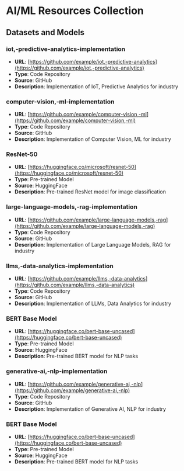 # AI/ML Resources Collection

## Datasets and Models

### iot,-predictive-analytics-implementation
- **URL**: [https://github.com/example/iot,-predictive-analytics](https://github.com/example/iot,-predictive-analytics)
- **Type**: Code Repository
- **Source**: GitHub
- **Description**: Implementation of IoT, Predictive Analytics for industry

### computer-vision,-ml-implementation
- **URL**: [https://github.com/example/computer-vision,-ml](https://github.com/example/computer-vision,-ml)
- **Type**: Code Repository
- **Source**: GitHub
- **Description**: Implementation of Computer Vision, ML for industry

### ResNet-50
- **URL**: [https://huggingface.co/microsoft/resnet-50](https://huggingface.co/microsoft/resnet-50)
- **Type**: Pre-trained Model
- **Source**: HuggingFace
- **Description**: Pre-trained ResNet model for image classification

### large-language-models,-rag-implementation
- **URL**: [https://github.com/example/large-language-models,-rag](https://github.com/example/large-language-models,-rag)
- **Type**: Code Repository
- **Source**: GitHub
- **Description**: Implementation of Large Language Models, RAG for industry

### llms,-data-analytics-implementation
- **URL**: [https://github.com/example/llms,-data-analytics](https://github.com/example/llms,-data-analytics)
- **Type**: Code Repository
- **Source**: GitHub
- **Description**: Implementation of LLMs, Data Analytics for industry

### BERT Base Model
- **URL**: [https://huggingface.co/bert-base-uncased](https://huggingface.co/bert-base-uncased)
- **Type**: Pre-trained Model
- **Source**: HuggingFace
- **Description**: Pre-trained BERT model for NLP tasks

### generative-ai,-nlp-implementation
- **URL**: [https://github.com/example/generative-ai,-nlp](https://github.com/example/generative-ai,-nlp)
- **Type**: Code Repository
- **Source**: GitHub
- **Description**: Implementation of Generative AI, NLP for industry

### BERT Base Model
- **URL**: [https://huggingface.co/bert-base-uncased](https://huggingface.co/bert-base-uncased)
- **Type**: Pre-trained Model
- **Source**: HuggingFace
- **Description**: Pre-trained BERT model for NLP tasks

